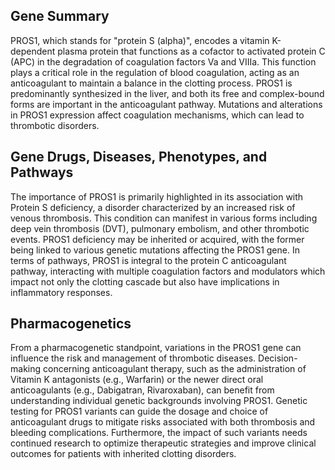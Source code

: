 ## Gene Summary
PROS1, which stands for "protein S (alpha)", encodes a vitamin K-dependent plasma protein that functions as a cofactor to activated protein C (APC) in the degradation of coagulation factors Va and VIIIa. This function plays a critical role in the regulation of blood coagulation, acting as an anticoagulant to maintain a balance in the clotting process. PROS1 is predominantly synthesized in the liver, and both its free and complex-bound forms are important in the anticoagulant pathway. Mutations and alterations in PROS1 expression affect coagulation mechanisms, which can lead to thrombotic disorders.

## Gene Drugs, Diseases, Phenotypes, and Pathways
The importance of PROS1 is primarily highlighted in its association with Protein S deficiency, a disorder characterized by an increased risk of venous thrombosis. This condition can manifest in various forms including deep vein thrombosis (DVT), pulmonary embolism, and other thrombotic events. PROS1 deficiency may be inherited or acquired, with the former being linked to various genetic mutations affecting the PROS1 gene. In terms of pathways, PROS1 is integral to the protein C anticoagulant pathway, interacting with multiple coagulation factors and modulators which impact not only the clotting cascade but also have implications in inflammatory responses.

## Pharmacogenetics
From a pharmacogenetic standpoint, variations in the PROS1 gene can influence the risk and management of thrombotic diseases. Decision-making concerning anticoagulant therapy, such as the administration of Vitamin K antagonists (e.g., Warfarin) or the newer direct oral anticoagulants (e.g., Dabigatran, Rivaroxaban), can benefit from understanding individual genetic backgrounds involving PROS1. Genetic testing for PROS1 variants can guide the dosage and choice of anticoagulant drugs to mitigate risks associated with both thrombosis and bleeding complications. Furthermore, the impact of such variants needs continued research to optimize therapeutic strategies and improve clinical outcomes for patients with inherited clotting disorders.